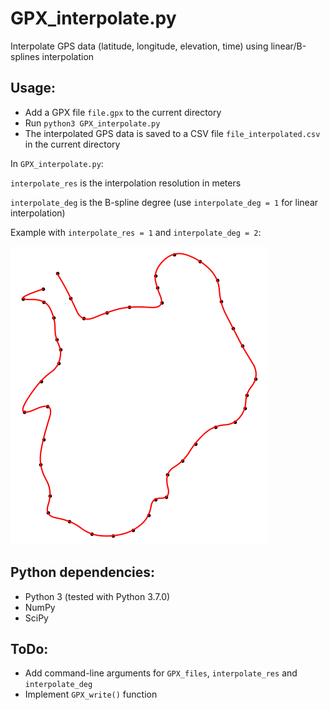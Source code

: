 # GPX_interpolate.py

Interpolate GPS data (latitude, longitude, elevation, time) using linear/B-splines interpolation

## Usage:

* Add a GPX file `file.gpx` to the current directory
* Run `python3 GPX_interpolate.py`
* The interpolated GPS data is saved to a CSV file `file_interpolated.csv` in the current directory

In `GPX_interpolate.py`:

`interpolate_res` is the interpolation resolution in meters

`interpolate_deg` is the B-spline degree (use `interpolate_deg = 1` for linear interpolation)

Example with `interpolate_res = 1` and `interpolate_deg = 2`:

![plot.png](plot.png)

## Python dependencies:

* Python 3 (tested with Python 3.7.0)
* NumPy
* SciPy

## ToDo:

* Add command-line arguments for `GPX_files`, `interpolate_res` and `interpolate_deg`
* Implement `GPX_write()` function
